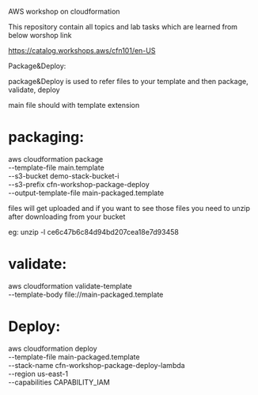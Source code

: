 AWS workshop on cloudformation 

This repository contain all topics and lab tasks which are learned from below worshop link

https://catalog.workshops.aws/cfn101/en-US


Package&Deploy:

package&Deploy is used to refer files to your template and then package, validate, deploy

main file should with template extension

packaging: 
===========

 aws cloudformation package \
	--template-file main.template \
	--s3-bucket demo-stack-bucket-i \
	--s3-prefix cfn-workshop-package-deploy \
	--output-template-file main-packaged.template

files will get uploaded and if you want to see those files you need to unzip after downloading from your bucket

eg: unzip -l ce6c47b6c84d94bd207cea18e7d93458


validate: 
=============

aws cloudformation validate-template \
--template-body file://main-packaged.template


Deploy:
=========
aws cloudformation deploy \
--template-file main-packaged.template \
--stack-name cfn-workshop-package-deploy-lambda \
--region us-east-1 \
--capabilities CAPABILITY_IAM